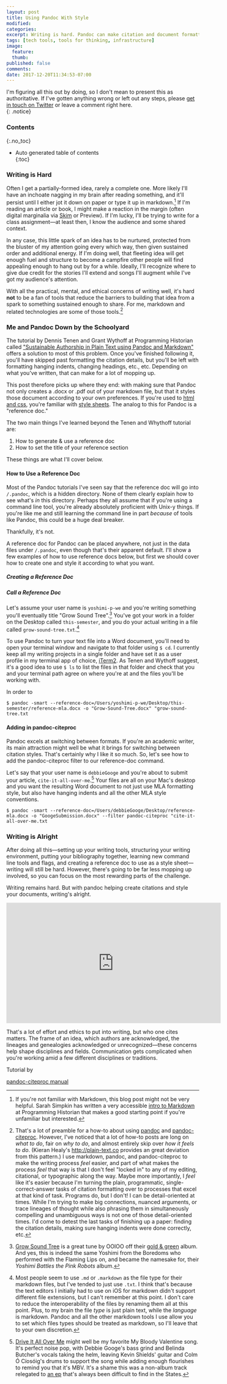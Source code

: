 ```yaml
---
layout: post
title: Using Pandoc With Style
modified:
categories:
excerpt: Writing is hard. Pandoc can make citation and document formatting alright.  
tags: [tech tools, tools for thinking, infrastructure]
image:
  feature:  
  thumb:  
published: false
comments:
date: 2017-12-20T11:34:53-07:00
---
```


I'm figuring all this out by doing, so I don't mean to present this as authoritative. If I've gotten anything wrong or left out any steps, please [get in touch on Twitter](http://twitter.com/foureyedsoul) or leave a comment right here.  
{: .notice}  

### Contents  
{:.no_toc}  

- Auto generated table of contents  
{:toc}  

### Writing is Hard  

Often I get a partially-formed idea, rarely a complete one. More likely I'll have an inchoate nagging in my brain after reading something, and it'll persist until I either jot it down on paper or type it up in markdown.[^markdown_simpkin] If I'm reading an article or book, I might make a reaction in the margin (often digital marginalia via [Skim](http://skim-app.sourceforge.net) or Preview). If I'm lucky, I'll be trying to write for a class assignment—at least then, I know the audience and some shared context.  

In any case, this little spark of an idea has to be nurtured, protected from the bluster of my attention going every which way, then given sustained order and additional energy. If I'm doing well, that fleeting idea will get enough fuel and structure to become a campfire other people will find appealing enough to hang out by for a while. Ideally, I'll recognize where to give due credit for the stories I'll extend and songs I'll augment while I've got my audience's attention.  

With all the practical, mental, and ethical concerns of writing well, it's hard __not__ to be a fan of tools that reduce the barriers to building that idea from a spark to something sustained enough to share. For me, markdown and related technologies are some of those tools.[^yowza]  

### Me and Pandoc Down by the Schoolyard  

The tutorial by Dennis Tenen and Grant Wythoff at Programming Historian called ["Sustainable Authorship in Plain Text using Pandoc and Markdown"](https://programminghistorian.org/lessons/sustainable-authorship-in-plain-text-using-pandoc-and-markdown) offers a solution to most of this problem. Once you've finished following it, you'll have skipped past formatting the citation details, but you'll be left with formatting hanging indents, changing headings, etc., etc. Depending on what you've written, that can make for a lot of mopping up.  

This post therefore picks up where they end: with making sure that Pandoc not only creates a .docx or .pdf out of your markdown file, but that it styles those document according to your own preferences. If you're used to [html and css](https://developer.mozilla.org/en-US/docs/Learn/CSS/Introduction_to_CSS/How_CSS_works), you're familiar with [style sheets](https://en.wikipedia.org/wiki/Style_sheet_\(web_development\)). The analog to this for Pandoc is a "reference doc."  

The two main things I've learned beyond the Tenen and Whythoff tutorial are:  

1. How to generate & use a reference doc  
2. How to set the title of your reference section  

These things are what I'll cover below.  

#### How to Use a Reference Doc  

Most of the Pandoc tutorials I've seen say that the reference doc will go into `/.pandoc`, which is a hidden directory. None of them clearly explain how to see what's _in_ this directory. Perhaps they all assume that if you're using a command line tool, you're already absolutely proficient with Unix-y things. If you're like me and still learning the command line in part _because_ of tools like Pandoc, this could be a huge deal breaker.  

Thankfully, it's not.  

A reference doc for Pandoc can be placed anywhere, not just in the data files under `/.pandoc`, even though that's their apparent default. I'll show a few examples of how to use reference docs below, but first we should cover how to create one and style it according to what you want.  

##### Creating a Reference Doc  



##### Call a Reference Doc  

Let's assume your user name is `yoshimi-p-we` and you're writing something you'll eventually title  "Grow Sound Tree".[^grow-sound-tree] You've got your work in a folder on the Desktop called `this-semester`, and you do your actual writing in a file called `grow-sound-tree.txt`.[^why-txt]  

To use Pandoc to turn your text file into a Word document, you'll need to open your terminal window and navigate to that folder using `$ cd`. I currently keep all my writing projects in a single folder and have set it as a user profile in my terminal app of choice, [iTerm2](https://iterm2.com). As Tenen and Wythoff suggest, it's a good idea to use `$ ls` to list the files in that folder and check that you and your terminal path agree on where you're at and the files you'll be working with.  

In order to 

```
$ pandoc -smart --reference-doc=/Users/yoshimi-p-we/Desktop/this-semester/reference-mla.docx -o "Grow-Sound-Tree.docx" "grow-sound-tree.txt  
```

[^why-txt]: Most people seem to use `.md` or `.markdown` as the file type for their markdown files, but I've tended to just use `.txt`. I think that's because the text editors I initially had to use on iOS for markdown didn't support different file extensions, but I can't remember at this point. I don't care to reduce the interoperability of the files by renaming them all at this point. Plus, to my brain the file _type_ is just plain text, while the _language_ is markdown. Pandoc and all the other markdown tools I use allow you to set which files types should be treated as markdown, so I'll leave that to your own discretion.  

#### Adding in pandoc-citeproc  

Pandoc excels at switching between formats. If you're an academic writer, its main attraction might well be what it brings for switching between citation styles. That's certainly why I like it so much. So, let's see how to add the pandoc-citeproc filter to our reference-doc command.  

Let's say that your user name is `debbieGooge` and you're about to submit your article, `cite-it-all-over-me`.[^cite-it-all-over-me] Your files are all on your Mac's desktop and you want the resulting Word document to not just use MLA formatting style, but also have hanging indents and all the other MLA style conventions.  



```
$ pandoc -smart --reference-doc=/Users/debbieGooge/Desktop/reference-mla.docx -o "GoogeSubmission.docx" --filter pandoc-citeproc "cite-it-all-over-me.txt  
```

### Writing is Alright  

After doing all this—setting up your writing tools, structuring your writing environment, putting your bibliography together, learning new command line tools and flags, and creating a reference doc to use as a style sheet—writing will still be hard. However, there's going to be far less mopping up involved, so you can focus on the most rewarding parts of the challenge.  

Writing remains hard. But with pandoc helping create citations and style your documents, writing's alright.  

<iframe width="560" height="315" src="https://www.youtube.com/embed/X0KLEkZWL5k" frameborder="0" gesture="media" allow="encrypted-media" allowfullscreen></iframe>

[^markdown_simpkin]: If you're not familiar with Markdown, this blog post might not be very helpful. Sarah Simpkin has written a very accessible [intro to Markdown](https://programminghistorian.org/lessons/getting-started-with-markdown) at Programming Historian that makes a good starting point if you're unfamiliar but interested.  

[^cite-it-all-over-me]: [Drive It All Over Me](https://youtu.be/3lhPQfvVx5Q) might well be my favorite My Bloody Valentine song. It's perfect noise pop, with Debbie Googe's bass grind and Belinda Butcher's vocals taking the helm, leaving Kevin Shields' guitar and Colm Ó Cíosóig's drums to support the song while adding enough flourishes to remind you that it's MBV. It's a shame this was a non-album track relegated to [an ep](https://www.discogs.com/My-Bloody-Valentine-You-Made-Me-Realise/master/19444) that's always been difficult to find in the States.  

[^yowza]: That's a lot of preamble for a how-to about using [pandoc](http://pandoc.org) and [pandoc-citeproc](http://pandoc.org/MANUAL.html#citations). However, I've noticed that a lot of how-to posts are long on _what to do_, fair on _why to do_, and almost entirely skip over _how it feels to do_. (Kieran Healy's <http://plain-text.co> provides an great deviation from this pattern.) I use markdown, pandoc, and pandoc-citeproc to make the writing process _feel_ easier, and part of what makes the process _feel_ that way is that I don't feel "locked in" to any of my editing, citational, or typographic along the way. Maybe more importantly, I _feel_ like it's easier because I'm turning the plain, programmatic, single-correct-answer tasks of citation formatting over to processes that excel at that kind of task. Programs do, but I don't! I can be detail-oriented at times. While I'm trying to make big connections, nuanced arguments, or trace lineages of thought while also phrasing them in simultaneously compelling and unambiguous ways is not one of those detail-oriented times. I'd come to detest the last tasks of finishing up a paper: finding the citation details, making sure hanging indents were done correctly, etc.  

[^grow-sound-tree]: [Grow Sound Tree](https://youtu.be/gbeFyCa19Jg) is a great tune by OOIOO off their [gold & green](https://youtu.be/gbeFyCa19Jg) album. And yes, this is indeed the same Yoshimi from the Boredoms who performed with the Flaming Lips on, and became the namesake for, their _Yoshimi Battles the Pink Robots_ album.  


That's a lot of effort and ethics to put into writing, but who one cites matters. The frame of an idea, which authors are acknowledged, the lineages and genealogies acknowledged or unrecognized—these concerns help shape disciplines and fields. Communication gets complicated when you're working amid a few different disciplines or traditions.  

Tutorial by 

[pandoc-citeproc manual](https://github.com/jgm/pandoc-citeproc/blob/master/man/pandoc-citeproc.1.md)  



<!--

- [ ] make a new GitHub repo with my MLA style reference doc and Atom bibliography snippets  
  - [ ] come up with a decent repo name; `pandoc-bibtex-and-related`?  
  - [ ] come up with a decent repo description; "Place for my pandoc reference docs, bibtex snippets, and some related files"?  
  - [ ] MLA style reference doc  
  - [ ] run a diff of my Atom snippets and VukanJ''s; if there's no difference, link to his; if there is a difference, include mine with a link to his and explain the difference  
  - [ ] perhaps include a couple of my bibliography files, partially as examples, partially to put them somewhere safe  
  - [ ] 

-->